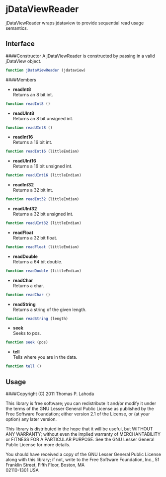 jDataViewReader
===============

jDataViewReader wraps jdataview to provide sequential read usage semantics.

Interface
---------

####Constructor
A jDataViewReader is constructed by passing in a valid jDataView object.

```javascript
function jDataViewReader (jdataview)
```

####Members
+ **readInt8**  
Returns an 8 bit int.  

```javascript
function readInt8 ()
```


+ **readUInt8**  
Returns an 8 bit unsigned int.  

```javascript
function readUInt8 ()
```

+ **readInt16**  
Returns a 16 bit int.

```javascript
function readInt16 (littleEndian)
```

+ **readUInt16**  
Returns a 16 bit unsigned int.

```javascript
function readUInt16 (littleEndian)
```

+ **readInt32**  
Returns a 32 bit int.

```javascript
function readInt32 (littleEndian)
```

+ **readUInt32**  
Returns a 32 bit unsigned int.

```javascript
function readUInt32 (littleEndian)
```

+ **readFloat**  
Returns a 32 bit float.

```javascript
function readFloat (littleEndian)
```

+ **readDouble**  
Returns a 64 bit double.

```javascript
function readDouble (littleEndian)
```

+ **readChar**  
Returns a char.

```javascript
function readChar ()
```

+ **readString**  
Returns a string of the given length.

```javascript
function readString (length)
```

+ **seek**  
Seeks to pos.

```javascript
function seek (pos)
```

+ **tell**  
Tells where you are in the data.

```javascript
function tell ()
```

Usage
-----


####Copyright (C) 2011 Thomas P. Lahoda

This library is free software; you can redistribute it and/or
modify it under the terms of the GNU Lesser General Public
License as published by the Free Software Foundation; either
version 2.1 of the License, or (at your option) any later version.

This library is distributed in the hope that it will be useful,
but WITHOUT ANY WARRANTY; without even the implied warranty of
MERCHANTABILITY or FITNESS FOR A PARTICULAR PURPOSE.  See the GNU
Lesser General Public License for more details.

You should have received a copy of the GNU Lesser General Public
License along with this library; if not, write to the Free Software
Foundation, Inc., 51 Franklin Street, Fifth Floor, Boston, MA  
02110-1301  USA

